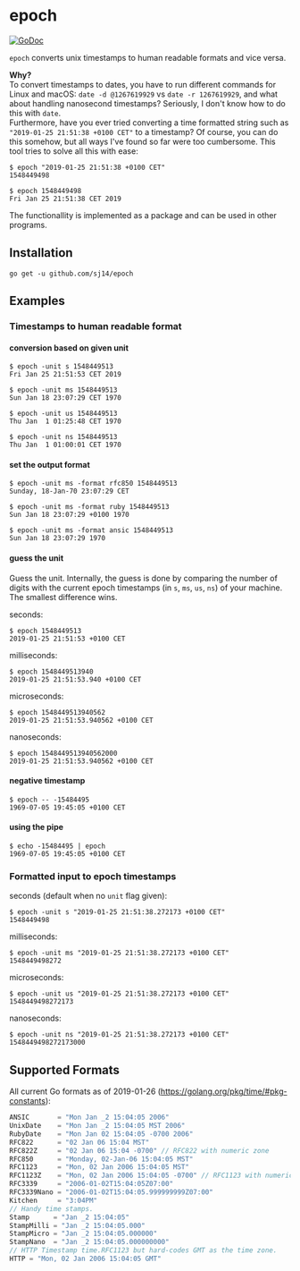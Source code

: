 # epoch

[![GoDoc](https://godoc.org/github.com/sj14/epoch/epoch?status.png)](https://godoc.org/github.com/sj14/epoch/epoch)

`epoch` converts unix timestamps to human readable formats and vice versa.

**Why?**  
To convert timestamps to dates, you have to run different commands for Linux and macOS: `date -d @1267619929` vs `date -r 1267619929`, and what about handling nanosecond timestamps? Seriously, I don't know how to do this with `date`.  
Furthermore, have you ever tried converting a time formatted string such as `"2019-01-25 21:51:38 +0100 CET"` to a timestamp? Of course, you can do this somehow, but all ways I've found so far were too cumbersome. This tool tries to solve all this with ease:

```text
$ epoch "2019-01-25 21:51:38 +0100 CET"
1548449498
```

```text
$ epoch 1548449498
Fri Jan 25 21:51:38 CET 2019
```

The functionallity is implemented as a package and can be used in other programs.

## Installation

``` text
go get -u github.com/sj14/epoch
```

## Examples

### Timestamps to human readable format

#### conversion based on given unit

``` text
$ epoch -unit s 1548449513
Fri Jan 25 21:51:53 CET 2019
```

``` text
$ epoch -unit ms 1548449513
Sun Jan 18 23:07:29 CET 1970
```

``` text
$ epoch -unit us 1548449513
Thu Jan  1 01:25:48 CET 1970
```

``` text
$ epoch -unit ns 1548449513
Thu Jan  1 01:00:01 CET 1970
```

#### set the output format

``` text
$ epoch -unit ms -format rfc850 1548449513
Sunday, 18-Jan-70 23:07:29 CET
```

``` text
$ epoch -unit ms -format ruby 1548449513
Sun Jan 18 23:07:29 +0100 1970
```

``` text
$ epoch -unit ms -format ansic 1548449513
Sun Jan 18 23:07:29 1970
```

#### guess the unit

Guess the unit. Internally, the guess is done by comparing the number of digits with the current epoch timestamps (in `s`, `ms`, `us`, `ns`) of your machine. The smallest difference wins.

seconds:

``` text
$ epoch 1548449513
2019-01-25 21:51:53 +0100 CET
```

milliseconds:

``` text
$ epoch 1548449513940
2019-01-25 21:51:53.940 +0100 CET
```

microseconds:

``` text
$ epoch 1548449513940562
2019-01-25 21:51:53.940562 +0100 CET
```

nanoseconds:

``` text
$ epoch 1548449513940562000
2019-01-25 21:51:53.940562 +0100 CET
```

#### negative timestamp

``` text
$ epoch -- -15484495
1969-07-05 19:45:05 +0100 CET
```

#### using the pipe

``` text
$ echo -15484495 | epoch
1969-07-05 19:45:05 +0100 CET
```

### Formatted input to epoch timestamps

seconds (default when no `unit` flag given):

``` text
$ epoch -unit s "2019-01-25 21:51:38.272173 +0100 CET"
1548449498
```

milliseconds:

```text
$ epoch -unit ms "2019-01-25 21:51:38.272173 +0100 CET"
1548449498272
```

microseconds:

```text
$ epoch -unit us "2019-01-25 21:51:38.272173 +0100 CET"
1548449498272173
```

nanoseconds:

```text
$ epoch -unit ns "2019-01-25 21:51:38.272173 +0100 CET"
1548449498272173000
```

## Supported Formats

All current Go formats as of 2019-01-26 (https://golang.org/pkg/time/#pkg-constants):

``` go
ANSIC       = "Mon Jan _2 15:04:05 2006"
UnixDate    = "Mon Jan _2 15:04:05 MST 2006"
RubyDate    = "Mon Jan 02 15:04:05 -0700 2006"
RFC822      = "02 Jan 06 15:04 MST"
RFC822Z     = "02 Jan 06 15:04 -0700" // RFC822 with numeric zone
RFC850      = "Monday, 02-Jan-06 15:04:05 MST"
RFC1123     = "Mon, 02 Jan 2006 15:04:05 MST"
RFC1123Z    = "Mon, 02 Jan 2006 15:04:05 -0700" // RFC1123 with numeric zone
RFC3339     = "2006-01-02T15:04:05Z07:00"
RFC3339Nano = "2006-01-02T15:04:05.999999999Z07:00"
Kitchen     = "3:04PM"
// Handy time stamps.
Stamp      = "Jan _2 15:04:05"
StampMilli = "Jan _2 15:04:05.000"
StampMicro = "Jan _2 15:04:05.000000"
StampNano  = "Jan _2 15:04:05.000000000"
// HTTP Timestamp time.RFC1123 but hard-codes GMT as the time zone.
HTTP = "Mon, 02 Jan 2006 15:04:05 GMT"
```

